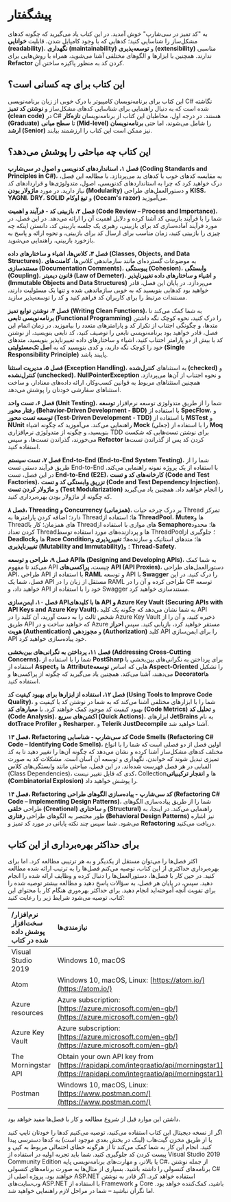 # پیشگفتار

به "کد تمیز در سی‌شارپ" خوش آمدید. در این کتاب یاد می‌گیرید که چگونه کدهای مشکل‌ساز را شناسایی کنید؛ کدهایی که با وجود کامپایل شدن، قابلیت **خوانایی (readability)**، **نگهداری (maintainability)** و **توسعه‌پذیری (extensibility)** مناسبی ندارند. همچنین با ابزارها و الگوهای مختلفی آشنا می‌شوید، همراه با روش‌هایی برای **Refactor** کردن کد به منظور پاکیزه ساختن آن.

## این کتاب برای چه کسانی است؟

این کتاب برای برنامه‌نویسان کامپیوتر با درک خوبی از زبان برنامه‌نویسی C# نگاشته شده است که به دنبال راهنمایی برای شناسایی کدهای مشکل‌ساز و **نوشتن کد تمیز (clean code)** در C# هستند. در درجه اول، مخاطبان این کتاب از برنامه‌نویسان **تازه‌کار (Graduate)** تا **سطح میانی (Mid-level)** را شامل می‌شوند، اما حتی **برنامه‌نویسان ارشد (Senior)** نیز ممکن است این کتاب را ارزشمند بیابند.

## این کتاب چه مباحثی را پوشش می‌دهد؟

**فصل ۱، استانداردهای کدنویسی و اصول در سی‌شارپ (Coding Standards and Principles in C#)**، به مقایسه کدهای خوب با کدهای بد می‌پردازد. با مطالعه این فصل، درک خواهید کرد که چرا به استانداردهای کدنویسی، اصول، متدولوژی‌ها و قراردادهای کد نیاز دارید. در مورد **ماژولار بودن (Modularity)** و دستورالعمل‌های طراحی **KISS**، **YAGNI**، **DRY**، **SOLID** و **تیغ اوکام (Occam's razor)** می‌آموزید.

**فصل ۲، بازبینی کد - فرآیند و اهمیت (Code Review – Process and Importance)**، شما را با فرآیند بازبینی کد آشنا کرده و دلایل اهمیت آن را ارائه می‌دهد. در این فصل، در مورد فرآیند آماده‌سازی کد برای بازبینی، رهبری یک جلسه بازبینی کد، دانستن اینکه چه چیزی را بازبینی کنید، زمان مناسب برای ارسال کد برای بازبینی، و نحوه ارائه و پاسخ به بازخورد بازبینی، راهنمایی می‌شوید.

**فصل ۳، کلاس‌ها، اشیاء و ساختارهای داده (Classes, Objects, and Data Structures)**، به موضوعات گسترده‌ای مانند سازماندهی کلاس‌ها، **کامنت‌های مستندسازی (Documentation Comments)**، **پیوستگی (Cohesion)**، **وابستگی (Coupling)**، **قانون دیمیتر (Law of Demeter)**، و **اشیاء و ساختارهای داده تغییرناپذیر (Immutable Objects and Data Structures)** می‌پردازد. در پایان این فصل، قادر خواهید بود کدهایی بنویسید که به خوبی سازماندهی شده و تنها یک مسئولیت دارند، مستندات مرتبط را برای کاربران کد فراهم کنید و کد را توسعه‌پذیر سازید.

**فصل ۴، نوشتن توابع تمیز (Writing Clean Functions)**، به شما کمک می‌کند تا **برنامه‌نویسی تابعی (Functional Programming)** را درک کنید، نحوه کوچک نگه داشتن متدها، و چگونگی اجتناب از تکرار کد و پارامترهای متعدد را بیاموزید. در زمان اتمام این فصل، قادر خواهید بود برنامه‌نویسی تابعی را توصیف کنید، کد تابعی بنویسید، از نوشتن کد با بیش از دو پارامتر اجتناب کنید، اشیاء و ساختارهای داده تغییرناپذیر بنویسید، متدهای خود را کوچک نگه دارید، و کدی بنویسید که به **اصل تک‌مسئولیتی (Single Responsibility Principle)** پایبند باشد.

**فصل ۵، مدیریت استثنا (Exception Handling)**، به استثناهای **کنترل‌شده (checked)** و **کنترل‌نشده (unchecked)**، **NullPointerException** و نحوه اجتناب از آن‌ها می‌پردازد. همچنین استثناهای مربوط به قوانین کسب‌وکار، ارائه داده‌های معنادار، و ساخت استثناهای سفارشی خودتان را پوشش می‌دهد.

**فصل ۶، تست واحد (Unit Testing)**، شما را از طریق متدولوژی توسعه نرم‌افزار **توسعه رفتار محور (Behavior-Driven Development - BDD)** با استفاده از **SpecFlow**، و **توسعه تست محور (Test-Driven Development - TDD)** با استفاده از **MSTest** و **NUnit** راهنمایی می‌کند. می‌آموزید که چگونه اشیاء **Mock** (جعلی) را با استفاده از **Moq** بنویسید، و چگونه از متدولوژی نرم‌افزاری TDD برای نوشتن تست‌هایی که شکست می‌خورند، گذراندن تست‌ها، و سپس **Refactor** کردن کد پس از گذراندن تست‌ها استفاده کنید.

**فصل ۷، تست سیستم End-to-End (End-to-End System Testing)**، شما را از طریق فرآیند دستی تست End-to-End با استفاده از یک پروژه نمونه راهنمایی می‌کند. در این فصل، تست **End-to-End (E2E)**، **کارخانه‌های کد و تست (Code and Test Factories)**، **تزریق وابستگی کد و تست (Code and Test Dependency Injection)**، و **ماژولار کردن تست (Test Modularization)** را انجام خواهید داد. همچنین یاد می‌گیرید که چگونه از ماژولار بودن بهره‌برداری کنید.

**فصل ۸، Threading و Concurrency (همزمانی)**، بر درک چرخه حیات Thread تمرکز دارد؛ اضافه کردن پارامترها به Threadها؛ استفاده از **ThreadPool**، **Mutex**ها و Threadهای همزمان؛ کار با Threadهای موازی با استفاده از **Semaphore**ها؛ محدود کردن تعداد Threadها و پردازنده‌های مورد استفاده توسط ThreadPool؛ جلوگیری از **Deadlock**ها و **Race Condition**ها؛ متدهای استاتیک و سازنده‌ها؛ **تغییرپذیری و تغییرناپذیری (Mutability and Immutability)**؛ و **Thread-Safety**.

**فصل ۹، طراحی و توسعه APIها (Designing and Developing APIs)**، به شما کمک می‌کند تا مفهوم API چیست، **پراکسی‌های API (API Proxies)**، دستورالعمل‌های طراحی API، طراحی API با استفاده از **RAML** و توسعه API با **Swagger** را درک کنید. در این فصل، شما یک API مستقل از زبان را در RAML طراحی کرده و آن را در C# توسعه خواهید داد، و API خود را با استفاده از Swagger مستندسازی خواهید کرد.

**فصل ۱۰، ایمن‌سازی APIها با کلیدهای API و Azure Key Vault (Securing APIs with API Keys and Azure Key Vault)**، به شما نشان می‌دهد که چگونه یک کلید API شخص ثالث را به دست آورید، آن کلید را در Azure Key Vault ذخیره کنید، و آن را از طریق API که خواهید ساخت و در Azure مستقر خواهید کرد، بازیابی کنید. سپس **احراز هویت (Authentication)** و **مجوزدهی (Authorization)** کلید API را برای ایمن‌سازی API خود پیاده‌سازی خواهید کرد.

**فصل ۱۱، پرداختن به نگرانی‌های بین‌بخشی (Addressing Cross-Cutting Concerns)**، شما را با استفاده از **PostSharp** برای پرداختن به نگرانی‌های بین‌بخشی با استفاده از **Aspect**ها و **Attribute**هایی که اساس **توسعه Aspect-Oriented** را تشکیل می‌دهند، آشنا می‌کند. همچنین یاد می‌گیرید که چگونه از پراکسی‌ها و **Decorator**ها استفاده کنید.

**فصل ۱۲، استفاده از ابزارها برای بهبود کیفیت کد (Using Tools to Improve Code Quality)**، شما را با ابزارهای مختلفی آشنا می‌کند که به شما در نوشتن کد با کیفیت و بهبود کیفیت کد موجود کمک خواهند کرد. با **معیارهای کد (Code Metrics)** و **تحلیل کد (Code Analysis)**، **اکشن‌های سریع (Quick Actions)**، ابزارهای **JetBrains** به نام **dotTrace Profiler** و **Resharper**، و **Telerik JustDecompile** آشنا خواهید شد.

**فصل ۱۳، Refactoring کد سی‌شارپ - شناسایی Code Smells (Refactoring C# Code – Identifying Code Smells)**، اولین فصل از دو فصلی است که شما را با انواع مختلف کدهای مشکل‌ساز آشنا کرده و نشان می‌دهد که چگونه آن‌ها را تغییر دهید تا به کد تمیزی تبدیل شوند که خواندن، نگهداری و توسعه آن آسان است. مشکلات کد به صورت الفبایی در هر فصل فهرست شده‌اند. در این فصل، مباحثی مانند وابستگی‌های کلاس (Class Dependencies)، کدی که قابل تغییر نیست، Collectionها و **انفجار ترکیبیاتی (Combinatorial Explosion)** را پوشش خواهید داد.

**فصل ۱۴، Refactoring کد سی‌شارپ - پیاده‌سازی الگوهای طراحی (Refactoring C# Code – Implementing Design Patterns)**، شما را از طریق پیاده‌سازی الگوهای طراحی **خلقی (Creational)** و **ساختاری (Structural)** راهنمایی می‌کند. در اینجا، به طور مختصر به الگوهای طراحی **رفتاری (Behavioral Design Patterns)** نیز اشاره می‌شود. شما سپس چند نکته پایانی در مورد کد تمیز و **Refactoring** دریافت می‌کنید.

## برای حداکثر بهره‌برداری از این کتاب

اکثر فصل‌ها را می‌توان مستقل از یکدیگر و به هر ترتیبی مطالعه کرد. اما برای بهره‌برداری حداکثری از این کتاب، توصیه می‌کنم فصل‌ها را به ترتیب ارائه شده مطالعه کنید. در حین کار با فصل‌ها، دستورالعمل‌ها را دنبال کرده و وظایف ارائه شده را انجام دهید. سپس، در پایان هر فصل، به سؤالات پاسخ دهید و مطالعه بیشتر توصیه شده را برای تقویت آنچه آموخته‌اید انجام دهید. برای حداکثر بهره‌وری هنگام کار با محتوای این کتاب، توصیه می‌شود شرایط زیر را رعایت کنید:

| نرم‌افزار/سخت‌افزار پوشش داده شده در کتاب | نیازمندی‌ها |
| :-------------------------------------- | :----------- |
| Visual Studio 2019                      | Windows 10, macOS |
| Atom                                    | Windows 10, macOS, Linux: [https://atom.io/](https://atom.io/) |
| Azure resources                         | Azure subscription: [https://azure.microsoft.com/en-gb/](https://azure.microsoft.com/en-gb/) |
| Azure Key Vault                         | Azure subscription: [https://azure.microsoft.com/en-gb/](https://azure.microsoft.com/en-gb/) |
| The Morningstar API                     | Obtain your own API key from [https://rapidapi.com/integraatio/api/morningstar1](https://rapidapi.com/integraatio/api/morningstar1) |
| Postman                                 | Windows 10, macOS, Linux: [https://www.postman.com/](https://www.postman.com/) |

داشتن این موارد قبل از شروع مطالعه و کار با فصل‌ها مفید خواهد بود.

اگر از نسخه دیجیتال این کتاب استفاده می‌کنید، توصیه می‌کنیم کدها را خودتان تایپ کنید یا از طریق مخزن گیت‌هاب (لینک در بخش بعدی موجود است) به کدها دسترسی پیدا کنید. انجام این کار به شما کمک می‌کند تا از هرگونه خطای احتمالی مربوط به کپی و پیست کردن کد جلوگیری کنید. شما باید تجربه اولیه در استفاده از Visual Studio 2019 Community Edition یا بالاتر، و مهارت‌های برنامه‌نویسی پایه C#، از جمله نوشتن برنامه‌های کنسولی را داشته باشید. بسیاری از مثال‌ها به صورت برنامه‌های کنسولی C# خواهند بود. پروژه اصلی از ASP.NET استفاده خواهد کرد. اگر قادر به نوشتن وب‌سایت‌های ASP.NET با استفاده از Framework و Core باشید، کمک‌کننده خواهد بود. اما نگران نباشید – شما در مراحل لازم راهنمایی خواهید شد.
